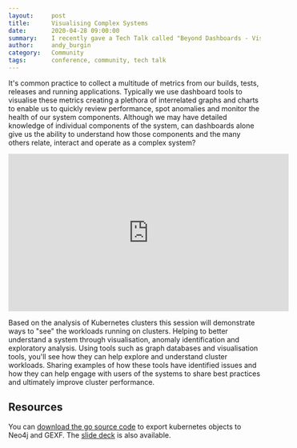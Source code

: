```yaml
---
layout:     post
title:      Visualising Complex Systems
date:       2020-04-28 09:00:00
summary:    I recently gave a Tech Talk called "Beyond Dashboards - Visualising Complex Systems"
author:     andy_burgin
category:   Community
tags:       conference, community, tech talk
---
```


It's common practice to collect a multitude of metrics from our builds, tests, releases and running applications. Typically we use dashboard tools to visualise these metrics creating a plethora of interrelated graphs and charts to enable us to quickly review performance, spot anomalies and monitor the health of our system components. Although we may have detailed knowledge of individual components of the system, can dashboards alone give us the ability to understand how those components and the many others relate, interact and operate as a complex system?

<iframe width="560" height="315" src="https://www.youtube.com/embed/J9Hq2JA1iSE" frameborder="0" allowfullscreen></iframe>


Based on the analysis of Kubernetes clusters this session will demonstrate ways to "see" the workloads running on clusters. Helping to better understand a system through visualisation, anomaly identification and exploratory analysis. Using tools such as graph databases and visualisation tools, you'll see how they can help explore and understand cluster workloads. Sharing examples of how these tools have identified issues and how they can help engage with users of the systems to share best practices and ultimately improve cluster performance. 

## Resources

You can [download the go source code](/resources/vis-complex-systems/vis-complex-systems-golang.zip) to export kubernetes objects to Neo4j and GEXF. The [slide deck](/resources/vis-complex-systems/beyond-dashboards-vis-complex-systems.pdf) is also available. 
